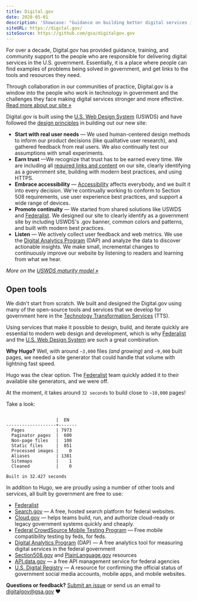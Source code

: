 ```yaml
---
title: Digital.gov
date: 2020-05-01
description: 'Showcase: "Guidance on building better digital services in government."'
siteURL: https://digital.gov/
siteSource: https://github.com/gsa/digitalgov.gov
---
```


For over a decade, Digital.gov has provided guidance, training, and community support to the people who are responsible for delivering digital services in the U.S. government. Essentially, it is a place where people can find examples of problems being solved in government, and get links to the tools and resources they need.

Through collaboration in our communities of practice, Digital.gov is a window into the people who work in technology in government and the challenges they face making digital services stronger and more effective. [Read more about our site »](https://digital.gov/2019/12/19/a-new-digitalgov/)

Digital.gov is built using the [U.S. Web Design System](https://designsystem.digital.gov/) (USWDS) and have followed the [design principles](https://designsystem.digital.gov/maturity-model/) in building out our new site:

- **Start with real user needs**  — We used human-centered design methods to inform our product decisions (like qualitative user research), and gathered feedback from real users. We also continually test our assumptions with small experiments.
- **Earn trust**  —We recognize that trust has to be earned every time. We are including all  [required links and content](https://digital.gov/resources/required-web-content-and-links/)  on our site, clearly identifying as a government site, building with modern best practices, and using HTTPS.
- **Embrace accessibility**  —  [Accessibility](https://digital.gov/resources/intro-accessibility/)  affects everybody, and we built it into every decision. We're continually working to conform to Section 508 requirements, use user experience best practices, and support a wide range of devices.
- **Promote continuity**  — We started from shared solutions like USWDS and  [Federalist](https://federalist.18f.gov/). We designed our site to clearly identify as a government site by including USWDS's .gov banner, common colors and patterns, and built with modern best practices.
- **Listen**  — We actively collect user feedback and web metrics. We use the  [Digital Analytics Program](https://digital.gov/services/dap/)  (DAP) and analyze the data to discover actionable insights. We make small, incremental changes to continuously improve our website by listening to readers and learning from what we hear.

_More on the [USWDS maturity model »](https://designsystem.digital.gov/maturity-model/)_

## Open tools

We didn't start from scratch. We built and designed the Digital.gov using many of the open-source tools and services that we develop for government here in the  [Technology Transformation Services](https://www.gsa.gov/tts/) (TTS).

Using services that make it possible to design, build, and iterate quickly are essential to modern web design and development, which is why [Federalist](https://federalist.18f.gov/) and the [U.S. Web Design System](https://designsystem.digital.gov/) are such a great combination.

**Why Hugo?** Well, with around `~3,000` files _(and growing)_ and `~9,000` built pages, we needed a site generator that could handle that volume with lightning fast speed.

Hugo was the clear option. The [Federalist](https://federalist.18f.gov/) team quickly added it to their available site generators, and we were off.

At the moment, it takes around `32 seconds` to build close to `~10,000` pages!

Take a look:

```text

                   |  EN
-------------------+-------
  Pages            | 7973
  Paginator pages  |  600
  Non-page files   |  108
  Static files     |  851
  Processed images |    0
  Aliases          | 1381
  Sitemaps         |    1
  Cleaned          |    0

Built in 32.427 seconds
```

In addition to Hugo, we are proudly using a number of other tools and services, all built by government are free to use:

- [Federalist](https://federalist.18f.gov/)
- [Search.gov](https://www.search.gov/)  — A free, hosted search platform for federal websites.
- [Cloud.gov](https://www.cloud.gov/)  — helps teams build, run, and authorize cloud-ready or legacy government systems quickly and cheaply.
- [Federal CrowdSource Mobile Testing Program](https://digital.gov/services/service_mobile-testing-program/)  — Free mobile compatibility testing by feds, for feds.
- [Digital Analytics Program](https://digital.gov/services/dap/)  (DAP) — A free analytics tool for measuring digital services in the federal government
- [Section508.gov](https://www.section508.gov/)  and  [PlainLanguage.gov](https://www.plainlanguage.gov/)  resources
- [API.data.gov](https://api.data.gov/)  — a free API management service for federal agencies
- [U.S. Digital Registry](https://digital.gov/services/u-s-digital-registry/)  — A resource for confirming the official status of government social media accounts, mobile apps, and mobile websites.

**Questions or feedback?** [Submit an issue](https://github.com/GSA/digitalgov.gov/issues) or send us an email to [digitalgov@gsa.gov](mailto:digitalgov@gsa.gov) :heart:
